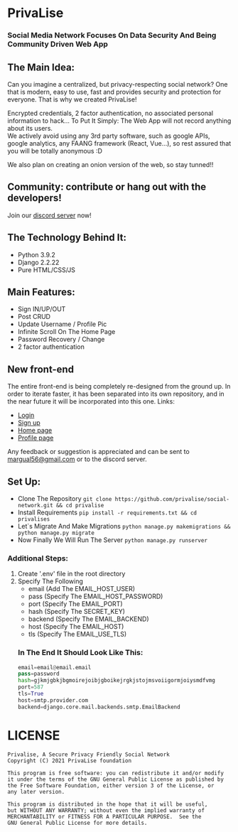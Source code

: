 # PrivaLise 
### Social Media Network Focuses On Data Security And Being Community Driven Web App

## The Main Idea:
Can you imagine a centralized, but privacy-respecting social network? One that is modern, easy to use, fast and provides security and protection for everyone. That is why we created PrivaLise!

Encrypted credentials, 2 factor authentication, no associated personal information to hack... To Put It Simply: The Web App will not record anything about its users. <br/>
We actively avoid using any 3rd party software, such as google APIs, google analytics, any FAANG framework (React, Vue...), so rest assured that you will be totally anonymous :D

We also plan on creating an onion version of the web, so stay tunned!!

## Community: contribute or hang out with the developers!
Join our [discord server](https://discord.gg/2XzgH4bZYp) now!

## The Technology Behind It:
   * Python 3.9.2
   * Django 2.2.22
   * Pure HTML/CSS/JS

## Main Features:
   * Sign IN/UP/OUT
   * Post CRUD
   * Update Username / Profile Pic
   * Infinite Scroll On The Home Page
   * Password Recovery / Change
   * 2 factor authentication

## New front-end
The entire front-end is being completely re-designed from the ground up. In order to iterate faster, it has been separated into its own repository, and in the near future it will be incorporated into this one.
Links:
* [Login](https://margual56.github.io/demo-web/login)
* [Sign up](https://margual56.github.io/demo-web/register)
* [Home page](https://margual56.github.io/demo-web/)
* [Profile page](https://margual56.github.io/demo-web/profile)

Any feedback or suggestion is appreciated and can be sent to [margual56@gmail.com](margual56@gmail.com) or to the discord server.

 ## Set Up: 
  * Clone The Repository `git clone https://github.com/privalise/social-network.git && cd privalise`
  * Install Requirements `pip install -r requirements.txt && cd privalises`
  * Let\`s Migrate And Make Migrations `python manage.py makemigrations && python manage.py migrate`
  * Now Finally We Will Run The Server `python manage.py runserver`
  
 ### Additional Steps:
  1. Create '.env' file in the root directory
  2. Specify The Following
	  * email (Add The EMAIL_HOST_USER)
	  * pass (Specify The EMAIL_HOST_PASSWORD)
	  * port  (Specify The EMAIL_PORT)
	  * hash  (Specify The SECRET_KEY)
	  * backend (Specify The EMAIL_BACKEND)
	  * host (Specify The EMAIL_HOST)
	  * tls (Specify The EMAIL_USE_TLS)
	 ### In The End It Should Look Like This:
	  ```python
	  email=email@email.email
	  pass=password
	  hash=gjkmjgbkjbgmoirejoibjgboikejrgkjstojmsvoiigormjoiysmdfvmg
	  port=587
	  tls=True
	  host=smtp.provider.com
	  backend=django.core.mail.backends.smtp.EmailBackend
	  ```

# LICENSE
	Privalise, A Secure Privacy Friendly Social Network
	Copyright (C) 2021 PrivaLise foundation
	
	This program is free software: you can redistribute it and/or modify
	it under the terms of the GNU General Public License as published by
	the Free Software Foundation, either version 3 of the License, or
	any later version.
	
	This program is distributed in the hope that it will be useful,
	but WITHOUT ANY WARRANTY; without even the implied warranty of
	MERCHANTABILITY or FITNESS FOR A PARTICULAR PURPOSE.  See the
	GNU General Public License for more details.
	










